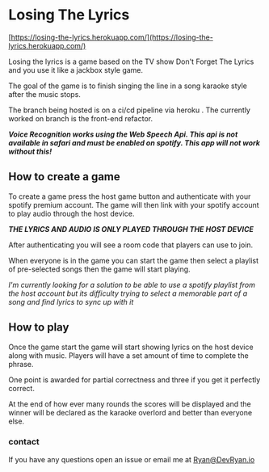 # Losing The Lyrics

[https://losing-the-lyrics.herokuapp.com/](https://losing-the-lyrics.herokuapp.com/)

Losing the lyrics is a game based on the TV show Don't Forget The Lyrics and you use it like a jackbox style game.

The goal of the game is to finish singing the line in a song karaoke style after the music stops.

The branch being hosted is on a ci/cd pipeline via heroku . The currently worked on branch is the front-end refactor.

***Voice Recognition works using the Web Speech Api. This api is not available in safari and must be enabled on spotify. This app will not work without this!***

## How to create a game

To create a game press the host game button and authenticate with your spotify premium account. The game will then link with your spotify account to play audio through the host device.

***THE LYRICS AND AUDIO IS ONLY PLAYED THROUGH THE HOST DEVICE***

After authenticating you will see a room code that players can use to join.

When everyone is in the game you can start the game then select a playlist of pre-selected songs then the game will start playing.

_I'm currently looking for a solution to be able to use a spotify playlist from the host account but its difficulty trying to select a memorable part of a song and find lyrics to sync up with it_ 

## How to play
Once the game start the game will start showing lyrics on the host device along with music. Players will have a set amount of time to complete the phrase.

One point is awarded for partial correctness and three if you get it perfectly correct.

At the end of how ever many rounds the scores will be displayed and the winner will be declared as the karaoke overlord and better than everyone else.

### contact
If you have any questions open an issue or email me at [Ryan@DevRyan.io](mailto:Ryan@DevRyan.io)
